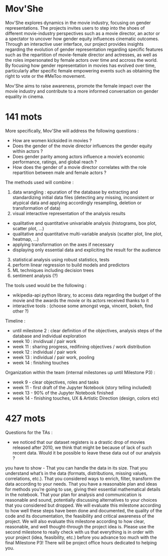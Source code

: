 # Mov'She

Mov'She explores dynamics in the movie industry, focusing on gender representations. The projects invites users to step into the shoes of different movie-industry perspectives such as a movie director, an actor or a spectator to uncover how gender equity influences cinematic outcomes. Through an interactive user interface, our project provides insights regarding the evolution of gender representation regarding specific features such as the repartition of movie-female director and actresses, as well as the roles impersonated by female actors over time and accross the world. By focusing how gender representation in movies has evolved over time, particularly after specific female empowering events such as obtaining the right to vote or the #MeToo movement.

Mov'She aims to raise awareness, promote the female impact over the movie industry and contribute to a more informed conversation on gender equality in cinema.
# 141 mots

More specifically, Mov'She will address the following questions :
* How are women kicksided in movies ?
* Does the gender of the movie director influences the gender equity within actors ?
* Does gender parity among actors influence a movie’s economic performance, ratings, and global reach ?
* How does the gender of a movie director correlates with the role repartition between male and female actors ?

The methods used will combine :
1. data wrangling : epuration of the database by extracting and standardizing initial data files (detecting any missing, inconsistent or atypical data and applying accordingly resampling, deletion or transformation of data)
2. visual interactive representation of the analysis results
* qualitative and quantitative univariable analysis (histograms, box plot, scatter plot, ...)
* qualitative and quantitative multi-variable analysis (scatter plot, line plot, heatmap, ...)
* applying transformation on the axes if necessary
* displaying only essential data and expliciting the result for the audience
3. statistical analysis using robust statistics, tests
4. perform linear regression to build models and predictors
5. ML techniques including decision trees
6. sentiment analysis (?)

The tools used would be the following :
* wikipedia-api python library, to access data regarding the budget of the movie and the awards the movie or its actors received thanks to it
* interactive tools : (choose some amongst vega, vincent, bokeh, find other ?)

Timeline :
* until milestone 2 : clear definition of the objectives, analysis steps of the database and individual exploration
* week 10 : invidivual / pair work
* week 11 : sharing progress, redifining objectives / work distribution
* week 12 : individual / pair work
* week 13 : individual / pair work, pooling
* week 14 : finishing touches

Organization within the team (internal milestones up until Milestone P3) :
* week 9 - clear objectives, roles and tasks
* week 11 - first draft of the Jupyter Notebook (story telling included)
* week 13 - 90% of the Jupyter Notebook finished
* week 14 - finishing touches, UX & Artistic Direction (design, colors etc)

# 427 mots

Questions for the TAs :
* we noticed that our dataset registers is a drastic drop of movies released after 2010, we think that might be because of lack of such recent data. Would it be possible to leave these data out of our analysis ?

you have to show -
That you can handle the data in its size.
That you understand what’s in the data (formats, distributions, missing values, correlations, etc.).
That you considered ways to enrich, filter, transform the data according to your needs.
That you have a reasonable plan and ideas for methods you’re going to use, giving their essential mathematical details in the notebook.
That your plan for analysis and communication is reasonable and sound, potentially discussing alternatives to your choices that you considered but dropped.
We will evaluate this milestone according to how well these steps have been done and documented, the quality of the code and its documentation, the feasibility and critical awareness of the project. We will also evaluate this milestone according to how clear, reasonable, and well thought-through the project idea is. Please use the second milestone to really check with us that everything is in order with your project (idea, feasibility, etc.) before you advance too much with the final Milestone P3! There will be project office hours dedicated to helping you.
